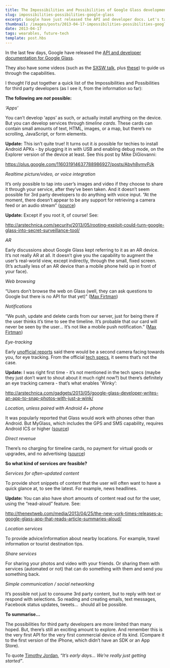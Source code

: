 ```yaml
---
title: The Impossibilities and Possibilities of Google Glass development
slug: impossibilities-possibilities-google-glass
excerpt: Google have just released the API and developer docs. Let's take a look at what we can do with it...
thumbnail: /images/posts/2013-04-17-impossibilities-possibilities-google-glass/thumb-google-glass.jpg
date: 2013-04-17
tags: wearables, future-tech
template: post.hbs
---
```


In the last few days, Google have released the [API and developer
documentation for Google Glass](https://developers.google.com/glass/).

They also have some videos (such as the [SXSW
talk](http://youtu.be/JpWmGX55a40), plus
[these](https://developers.google.com/glass/about)) to guide us through
the capabilities.

I thought I’d put together a quick list of the Impossibilities and
Possibilities for third party developers (as I see it, from the
information so far):

**The following are *not* possible:**

*‘Apps’*

You can’t develop 'apps’ as such, or actually install anything on the
device. But you can develop services through *timeline cards*. These
cards can contain small amounts of text, HTML, images, or a map, but
there’s no scrolling, JavaScript, or form elements.

**Update:** This isn’t quite true! It turns out it *is* possible for
techies to install Android APKs - by plugging it in with USB and
enabling debug mode, on the Explorer version of the device at
least. See this post by Mike DiGiovanni:

<https://plus.google.com/116031914637788986927/posts/Abvh8vmvPJk>

*Realtime picture/video, or voice integration*

It’s only possible to tap into user’s images and video if they
choose to share it through your service, after they’ve been taken. And
it doesn’t seem possible for 3rd party developers to do anything with
voice input. “At the moment, there doesn’t appear to be any support for
retrieving a camera feed or an audio stream”
([source](http://www.zdnet.com/google-publishes-glass-mirror-api-preview-for-developers-7000014049/))

**Update:** Except if you root it, of course! See:

<http://arstechnica.com/security/2013/05/rooting-exploit-could-turn-google-glass-into-secret-surveillance-tool/>

*AR*

Early discussions about Google Glass kept referring to it as an AR
device. It’s not really AR at all. It doesn’t give you the capability to
augment the user’s real-world view, except indirectly, through the
small, fixed screen. (It’s actually less of an AR device than a mobile
phone held up in front of your face).

*Web browsing*

“Users don’t browse the web on Glass (well, they can ask questions
to Google but there is no API for that yet)” ([Max
Firtman](http://www.mobilexweb.com/blog/google-glass-web-mirror-api-html5))

*Notifications*

“We push, update and delete cards from our server, just for being
there if the user thinks it’s time to see the timeline. It’s probable
that our card will never be seen by the user… It’s not like a mobile
push notification.” ([Max
Firtman](http://www.mobilexweb.com/blog/google-glass-web-mirror-api-html5))

*Eye-tracking*

Early [unofficial
reports](http://www.slashgear.com/google-glass-in-focus-ui-apps-more-22270783/)
said there would be a second camera facing towards you, for eye
tracking. From the official [tech
specs](http://support.google.com/glass/answer/3064128?hl=en&ref_topic=3063354),
it seems that’s not the case.

**Update:** I was right first time - it’s not mentioned in the tech
specs (maybe they just don’t want to shout about it much right now?) but
there’s definitely an eye tracking camera - that’s what enables 'Winky’:

<http://arstechnica.com/gadgets/2013/05/google-glass-developer-writes-an-app-to-snap-photos-with-just-a-wink/>

*Location, unless paired with Android 4+ phone*

It was popularly reported that Glass would work with phones other
than Android. But MyGlass, which includes the GPS and SMS capability,
requires Android ICS or higher
([source](http://support.google.com/glass/answer/3064128?hl=en&ref_topic=3063354))

*Direct revenue*

There’s no charging for timeline cards, no payment for virtual
goods or upgrades, and no advertising
([source](http://www.belfasttelegraph.co.uk/lifestyle/technology-gadgets/app-developers-fail-to-see-profits-with-google-glass-29201537.html))

**So what kind of services *are* feasible?**

*Services for often-updated content*

To provide short snippets of content that the user will often want
to have a quick glance at, to see the latest. For example, news
headlines.

**Update:** You can also have short amounts of content read out
for the user, using the “read-aloud” feature. See:

<http://thenextweb.com/media/2013/04/25/the-new-york-times-releases-a-google-glass-app-that-reads-article-summaries-aloud/>

*Location services*

To provide advice/information about nearby locations. For example,
travel information or tourist destination tips.

*Share services*

For sharing your photos and video with your friends. Or sharing them
with services (automated or not) that can do something with them and
send you something back.

*Simple communication / social networking*

It’s possible not just to consume 3rd party content, but to reply with
text or respond with selections. So reading and creating emails, text
messages, Facebook status updates, tweets…  should all be possible.

**To summarise…**

The possibilities for third party developers are more limited than
many hoped. But, there’s still an exciting amount to explore. And
remember this is the very first API for the very first commercial device
of its kind. (Compare it to the first version of the iPhone, which
didn’t have an SDK or an App Store).

To quote [Timothy Jordan](http://youtu.be/JpWmGX55a40), *“It’s
early days… We’re really just getting started”*.


